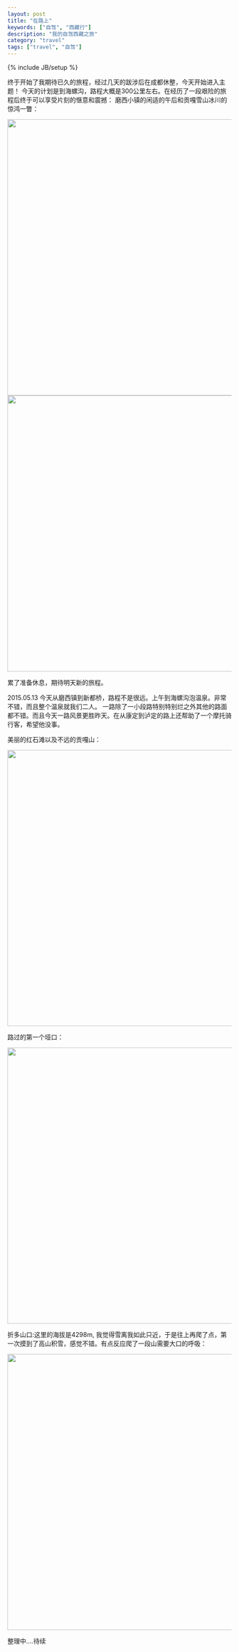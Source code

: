 ```yaml
---
layout: post
title: "在路上"
keywords: ["自驾", "西藏行"]
description: "我的自驾西藏之旅"
category: "travel"
tags: ["travel", "自驾"]
---
```

{% include JB/setup %}

终于开始了我期待已久的旅程，经过几天的跋涉后在成都休整，今天开始进入主题！
今天的计划是到海螺沟，路程大概是300公里左右。在经历了一段艰险的旅程后终于可以享受片刻的惬意和震撼：
磨西小镇的闲适的午后和贡嘎雪山冰川的惊鸿一瞥：

<img src="{{ IMAGE_PATH }}/ontheroad/hlg.png" width="620px;">




<img src="{{ IMAGE_PATH }}/ontheroad/moxitown.JPG" width="620px;">

累了准备休息，期待明天新的旅程。



2015.05.13
今天从磨西镇到新都桥，路程不是很远。上午到海螺沟泡温泉。非常不错，而且整个温泉就我们二人。
一路除了一小段路特别特别烂之外其他的路面都不错。而且今天一路风景更胜昨天。在从康定到泸定的路上还帮助了一个摩托骑行客，希望他没事。

美丽的红石滩以及不远的贡嘎山：


<img src="{{ IMAGE_PATH }}/ontheroad/hst.JPG" width="620px;">


路过的第一个垭口：

<img src="{{ IMAGE_PATH }}/ontheroad/yjg.JPG" width="620px;">


折多山口:这里的海拔是4298m, 我觉得雪离我如此只近，于是往上再爬了点，第一次摸到了高山积雪，感觉不错。有点反应爬了一段山需要大口的呼吸：


<img src="{{ IMAGE_PATH }}/ontheroad/zdsk.JPG" width="620px;">



整理中....待续



